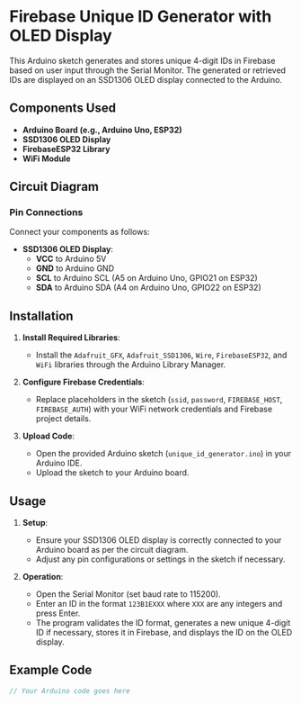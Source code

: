 # Firebase Unique ID Generator with OLED Display

This Arduino sketch generates and stores unique 4-digit IDs in Firebase based on user input through the Serial Monitor. The generated or retrieved IDs are displayed on an SSD1306 OLED display connected to the Arduino.

## Components Used

- **Arduino Board (e.g., Arduino Uno, ESP32)**
- **SSD1306 OLED Display**
- **FirebaseESP32 Library**
- **WiFi Module**

## Circuit Diagram

### Pin Connections

Connect your components as follows:

- **SSD1306 OLED Display**:
  - **VCC** to Arduino 5V
  - **GND** to Arduino GND
  - **SCL** to Arduino SCL (A5 on Arduino Uno, GPIO21 on ESP32)
  - **SDA** to Arduino SDA (A4 on Arduino Uno, GPIO22 on ESP32)

## Installation

1. **Install Required Libraries**:
   - Install the `Adafruit_GFX`, `Adafruit_SSD1306`, `Wire`, `FirebaseESP32`, and `WiFi` libraries through the Arduino Library Manager.

2. **Configure Firebase Credentials**:
   - Replace placeholders in the sketch (`ssid`, `password`, `FIREBASE_HOST`, `FIREBASE_AUTH`) with your WiFi network credentials and Firebase project details.

3. **Upload Code**:
   - Open the provided Arduino sketch (`unique_id_generator.ino`) in your Arduino IDE.
   - Upload the sketch to your Arduino board.

## Usage

1. **Setup**:
   - Ensure your SSD1306 OLED display is correctly connected to your Arduino board as per the circuit diagram.
   - Adjust any pin configurations or settings in the sketch if necessary.

2. **Operation**:
   - Open the Serial Monitor (set baud rate to 115200).
   - Enter an ID in the format `123B1EXXX` where `XXX` are any integers and press Enter.
   - The program validates the ID format, generates a new unique 4-digit ID if necessary, stores it in Firebase, and displays the ID on the OLED display.

## Example Code

```cpp
// Your Arduino code goes here
